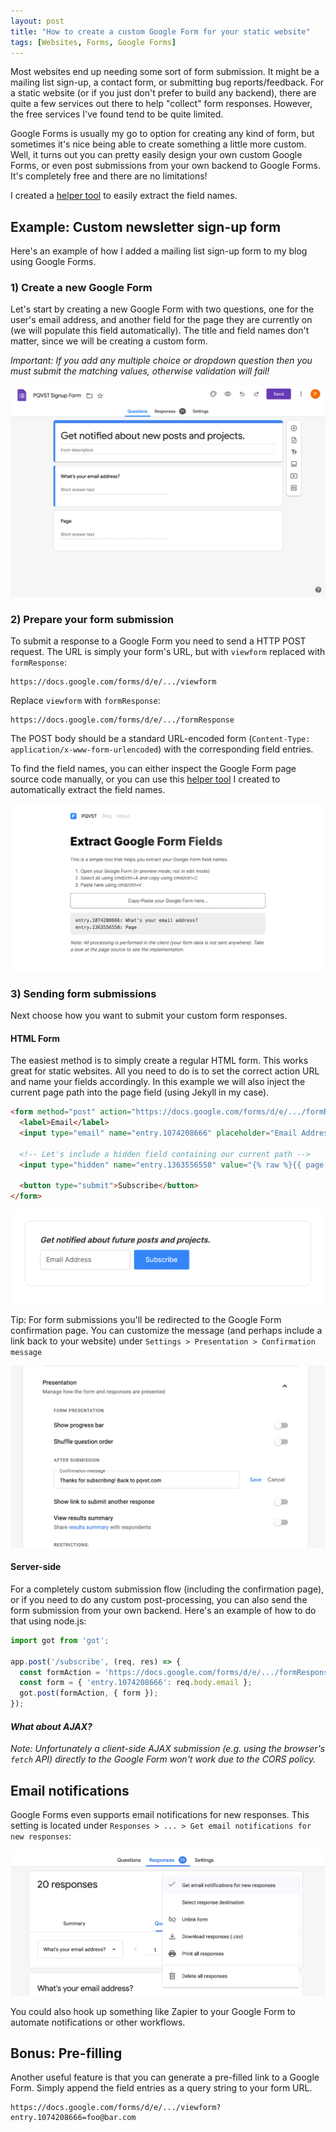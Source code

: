 ```yaml
---
layout: post
title: "How to create a custom Google Form for your static website"
tags: [Websites, Forms, Google Forms]
---
```


Most websites end up needing some sort of form submission. It might be a mailing list sign-up, a contact form, or submitting bug reports/feedback. For a static website (or if you just don't prefer to build any backend), there are quite a few services out there to help "collect" form responses. However, the free services I've found tend to be quite limited.

Google Forms is usually my go to option for creating any kind of form, but sometimes it's nice being able to create something a little more custom. Well, it turns out you can pretty easily design your own custom Google Forms, or even post submissions from your own backend to Google Forms. It's completely free and there are no limitations!

I created a [helper tool](/tools/extract-google-form-fields/) to easily extract the field names.

## Example: Custom newsletter sign-up form
Here's an example of how I added a mailing list sign-up form to my blog using Google Forms.

### 1) Create a new Google Form
Let's start by creating a new Google Form with two questions, one for the user's email address, and another field for the page they are currently on (we will populate this field automatically). The title and field names don't matter, since we will be creating a custom form.

*Important: If you add any multiple choice or dropdown question then you must submit the matching values, otherwise validation will fail!*

![](/assets/img/forms/form.png)

### 2) Prepare your form submission
To submit a response to a Google Form you need to send a HTTP POST request. The URL is simply your form's URL, but with `viewform` replaced with `formResponse`:

```
https://docs.google.com/forms/d/e/.../viewform
```

Replace `viewform` with `formResponse`:

```
https://docs.google.com/forms/d/e/.../formResponse
```

The POST body should be a standard URL-encoded form (`Content-Type: application/x-www-form-urlencoded`) with the corresponding field entries.

To find the field names, you can either inspect the Google Form page source code manually, or you can use this [helper tool](/tools/extract-google-form-fields/) I created to automatically extract the field names.

![](/assets/img/forms/extract.png)

### 3) Sending form submissions

Next choose how you want to submit your custom form responses.

#### HTML Form
The easiest method is to simply create a regular HTML form. This works great for static websites. All you need to do is to set the correct action URL and name your fields accordingly. In this example we will also inject the current page path into the page field (using Jekyll in my case).

```html
<form method="post" action="https://docs.google.com/forms/d/e/.../formResponse">
  <label>Email</label>
  <input type="email" name="entry.1074208666" placeholder="Email Address" />

  <!-- Let's include a hidden field containing our current path -->
  <input type="hidden" name="entry.1363556558" value="{% raw %}{{ page.url }}{% endraw %}" />

  <button type="submit">Subscribe</button>
</form>
```

![](/assets/img/forms/example.png)

Tip: For form submissions you'll be redirected to the Google Form confirmation page. You can customize the message (and perhaps include a link back to your website) under `Settings > Presentation > Confirmation message`

![](/assets/img/forms/custom-message.png)


#### Server-side
For a completely custom submission flow (including the confirmation page), or if you need to do any custom post-processing, you can also send the form submission from your own backend. Here's an example of how to do that using node.js:

```js
import got from 'got';

app.post('/subscribe', (req, res) => {
  const formAction = 'https://docs.google.com/forms/d/e/.../formResponse';
  const form = { 'entry.1074208666': req.body.email };
  got.post(formAction, { form });
});
```

#### *What about AJAX?*
*Note: Unfortunately a client-side AJAX submission (e.g. using the browser's `fetch` API) directly to the Google Form won't work due to the CORS policy.*

## Email notifications

Google Forms even supports email notifications for new responses. This setting is located under `Responses > ... > Get email notifications for new responses`:

![](/assets/img/forms/email-notifications.png)

You could also hook up something like Zapier to your Google Form to automate notifications or other workflows.

## Bonus: Pre-filling

Another useful feature is that you can generate a pre-filled link to a Google Form. Simply append the field entries as a query string to your form URL.

```
https://docs.google.com/forms/d/e/.../viewform?entry.1074208666=foo@bar.com
```
